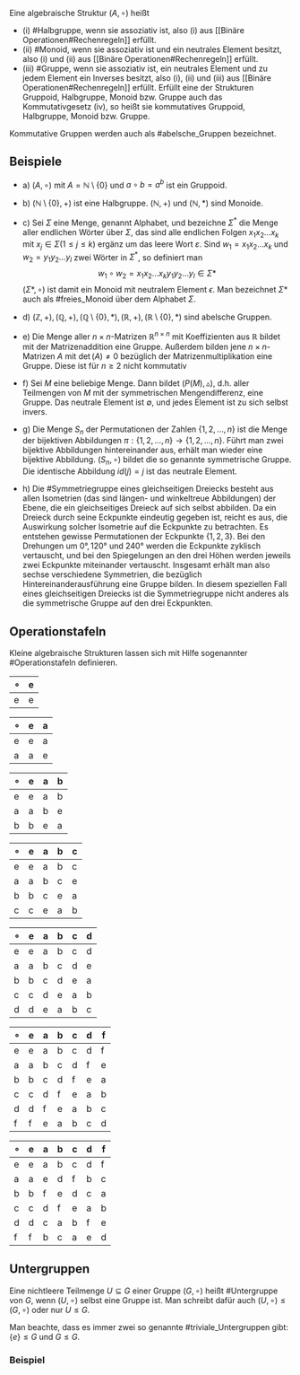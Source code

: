 Eine algebraische Struktur $(A,\circ)$ heißt 
- (i) #Halbgruppe, wenn sie assoziativ ist, also (i) aus [[Binäre Operationen#Rechenregeln]] erfüllt.
- (ii) #Monoid, wenn sie assoziativ ist und ein neutrales Element besitzt, also (i) und (ii) aus [[Binäre Operationen#Rechenregeln]] erfüllt.
- (iii) #Gruppe, wenn sie assoziativ ist, ein neutrales Element und zu jedem Element ein Inverses besitzt, also (i), (ii) und (iii) aus [[Binäre Operationen#Rechenregeln]] erfüllt.
Erfüllt eine der Strukturen Gruppoid, Halbgruppe, Monoid bzw. Gruppe auch das Kommutativgesetz (iv), so heißt sie kommutatives Gruppoid, Halbgruppe, Monoid bzw. Gruppe.

Kommutative Gruppen werden auch als #abelsche_Gruppen bezeichnet.
## Beispiele

- a) $(A, \circ)$ mit $A=\mathbb{N}\setminus\{ 0 \}$ und $a \circ b=a^{b}$ ist ein Gruppoid.

- b) $(\mathbb{N}\setminus\{ 0 \},+)$ ist eine Halbgruppe. $(\mathbb{N},+)$ und $(\mathbb{N}, *)$ sind Monoide.

- c) Sei $\Sigma$ eine Menge, genannt Alphabet, und bezeichne $\Sigma ^{*}$ die Menge aller endlichen Wörter über $\Sigma$, das sind alle endlichen Folgen $x_{1}x_{2}\dots x_{k}$ mit $x_{j}\in \Sigma (1\leq j \leq k)$ ergänz um das leere Wort $\varepsilon$. Sind $w_{1}=x_{1}x_{2}\dots x_{k}$ und $w_{2}=y_{1}y_{2}\dots y_{l}$ zwei Wörter in $\Sigma ^{*}$, so definiert man$$
w_{1}\circ w_{2}=x_{1}x_{2}\dots x_{k}y_{1}y_{2}\dots y_{l} \in \Sigma*
$$ $(\Sigma*, \circ)$ ist damit ein Monoid mit neutralem Element $\epsilon$. Man bezeichnet $\Sigma*$ auch als #freies_Monoid über dem Alphabet $\Sigma$.

- d) $(\mathbb{Z}, +),(\mathbb{Q},+),(\mathbb{Q}\setminus \{ 0 \},*),(\mathbb{R},+),(\mathbb{R}\setminus \{ 0 \},*)$ sind abelsche Gruppen.

- e) Die Menge aller $n \times n$-Matrizen $\mathbb{R}^{n\times n}$ mit Koeffizienten aus $\mathbb{R}$ bildet mit der Matrizenaddition eine Gruppe. Außerdem bilden jene $n \times n$-Matrizen $A$ mit $\det(A)\not=0$ bezüglich der Matrizenmultiplikation eine Gruppe. Diese ist für $n\geq 2$ nicht kommutativ

- f) Sei $M$ eine beliebige Menge. Dann bildet $(P(M),\vartriangle)$, d.h. aller Teilmengen von $M$ mit der symmetrischen Mengendifferenz, eine Gruppe. Das neutrale Element ist $\emptyset$, und jedes Element ist zu sich selbst invers.

- g) Die Menge $S_{n}$ der Permutationen der Zahlen $\{ 1,2,\dots,n \}$ ist die Menge der bijektiven Abbildungen $\pi: \{ 1,2,\dots,n \}\rightarrow \{ 1,2,\dots,n \}$. Führt man zwei bijektive Abbildungen hintereinander aus, erhält man wieder eine bijektive Abbildung. $(S_{n},\circ)$ bildet die so genannte symmetrische Gruppe. Die identische Abbildung $id(j)=j$ ist das neutrale Element.

- h) Die #Symmetriegruppe eines gleichseitigen Dreiecks besteht aus allen Isometrien (das sind längen- und winkeltreue Abbildungen) der Ebene, die ein gleichseitiges Dreieck auf sich selbst abbilden. Da ein Dreieck durch seine Eckpunkte eindeutig gegeben ist, reicht es aus, die Auswirkung solcher Isometrie auf die Eckpunkte zu betrachten. Es entstehen gewisse Permutationen der Eckpunkte $\{ 1,2,3 \}$. Bei den Drehungen um $0°,120°$ und $240°$ werden die Eckpunkte zyklisch vertauscht, und bei den Spiegelungen an den drei Höhen werden jeweils zwei Eckpunkte miteinander vertauscht. Insgesamt erhält man also sechse verschiedene Symmetrien, die bezüglich Hintereinanderausführung eine Gruppe bilden. In diesem speziellen Fall eines gleichseitigen Dreiecks ist die Symmetriegruppe nicht anderes als die symmetrische Gruppe auf den drei Eckpunkten.

## Operationstafeln
Kleine algebraische Strukturen lassen sich mit Hilfe sogenannter #Operationstafeln definieren.

| $\circ$ | e   |
| ------- | --- |
| e       | e   |

| $\circ$ | e   | a   |
| ------- | --- | --- |
| e       | e   | a   |
| a       | a   | e   |

| $\circ$ | e   | a   | b   |
| ------- | --- | --- | --- |
| e       | e   | a   | b   |
| a       | a   | b   | e   |
| b       | b   | e   | a   |

| $\circ$ | e   | a   | b   | c   |
| ------- | --- | --- | --- | --- |
| e       | e   | a   | b   | c   |
| a       | a   | b   | c   | e   |
| b       | b   | c   | e   | a   |
| c       | c   | e   | a   | b   |

| $\circ$ | e   | a   | b   | c   | d   |
| ------- | --- | --- | --- | --- | --- |
| e       | e   | a   | b   | c   | d   |
| a       | a   | b   | c   | d   | e   |
| b       | b   | c   | d   | e   | a   |
| c       | c   | d   | e   | a   | b   |
| d       | d   | e   | a   | b   | c   |

| $\circ$ | e   | a   | b   | c   | d   | f   |
| ------- | --- | --- | --- | --- | --- | --- |
| e       | e   | a   | b   | c   | d   | f   |
| a       | a   | b   | c   | d   | f   | e   |
| b       | b   | c   | d   | f   | e   | a   |
| c       | c   | d   | f   | e   | a   | b   |
| d       | d   | f   | e   | a   | b   | c   |
| f       | f   | e   | a   | b   | c   | d   |

| $\circ$ | e   | a   | b   | c   | d   | f   |
| ------- | --- | --- | --- | --- | --- | --- |
| e       | e   | a   | b   | c   | d   | f   |
| a       | a   | e   | d   | f   | b   | c   |
| b       | b   | f   | e   | d   | c   | a   |
| c       | c   | d   | f   | e   | a   | b   |
| d       | d   | c   | a   | b   | f   | e   |
| f       | f   | b   | c   | a   | e   | d   |

## Untergruppen
Eine nichtleere Teilmenge $U \subseteq G$ einer Gruppe $(G, \circ)$ heißt #Untergruppe von $G$, wenn $(U,\circ)$ selbst eine Gruppe ist. Man schreibt dafür auch $(U,\circ) \leq (G,\circ)$ oder nur $U\leq G$.

Man beachte, dass es immer zwei so genannte #triviale_Untergruppen gibt: $\{ e \}\leq G$ und $G \leq G$.

### Beispiel
